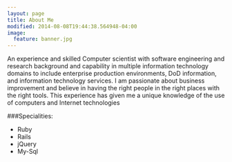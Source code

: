 ```yaml
---
layout: page
title: About Me
modified: 2014-08-08T19:44:38.564948-04:00
image:
  feature: banner.jpg
---
```


An experience and skilled Computer scientist with software engineering and research background and capability in multiple information technology domains to include enterprise production environments, DoD information, and information technology services. I am passionate about business improvement and believe in having the right people in the right places with the right tools. This experience has given me a unique knowledge of the use of computers and Internet technologies

###Specialities:

* Ruby 
* Rails
* jQuery
* My-Sql
